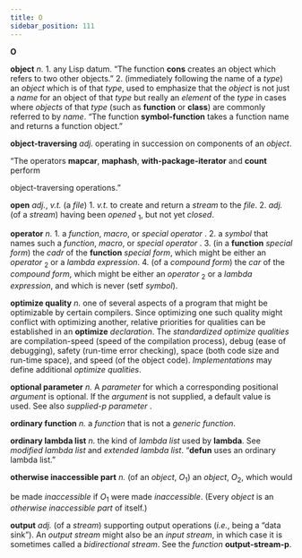 ```yaml
---
title: O
sidebar_position: 111
---
```


**O** 



**object** *n.* 1. any Lisp datum. “The function **cons** creates an object which refers to two other objects.” 2. (immediately following the name of a *type*) an *object* which is of that *type*, used to emphasize that the *object* is not just a *name* for an object of that *type* but really an *element* of the *type* in cases where *objects* of that *type* (such as **function** or **class**) are commonly referred to by *name*. “The function **symbol-function** takes a function name and returns a function object.” 



**object-traversing** *adj.* operating in succession on components of an *object*. 



“The operators **mapcar**, **maphash**, **with-package-iterator** and **count** perform 



object-traversing operations.” 



**open** *adj.*, *v.t.* (a *file*) 1. *v.t.* to create and return a *stream* to the *file*. 2. *adj.* (of a *stream*) having been *opened* <sub>1</sub>, but not yet *closed*. 



**operator** *n.* 1. a *function*, *macro*, or *special operator* . 2. a *symbol* that names such a *function*, *macro*, or *special operator* . 3. (in a **function** *special form*) the *cadr* of the **function** *special form*, which might be either an *operator* <sub>2</sub> or a *lambda expression*. 4. (of a *compound form*) the *car* of the *compound form*, which might be either an *operator* <sub>2</sub> or a *lambda expression*, and which is never (setf *symbol*). 



**optimize quality** *n.* one of several aspects of a program that might be optimizable by certain compilers. Since optimizing one such quality might conflict with optimizing another, relative priorities for qualities can be established in an **optimize** *declaration*. The *standardized optimize qualities* are compilation-speed (speed of the compilation process), debug (ease of debugging), safety (run-time error checking), space (both code size and run-time space), and speed (of the object code). *Implementations* may define additional *optimize qualities*. 



**optional parameter** *n.* A *parameter* for which a corresponding positional *argument* is optional. If the *argument* is not supplied, a default value is used. See also *supplied-p parameter* . 



**ordinary function** *n.* a *function* that is not a *generic function*. 



**ordinary lambda list** *n.* the kind of *lambda list* used by **lambda**. See *modified lambda list* and *extended lambda list*. “**defun** uses an ordinary lambda list.” 







 



 



**otherwise inaccessible part** *n.* (of an *object*, *O*<sub>1</sub>) an *object*, *O*<sub>2</sub>, which would 



be made *inaccessible* if *O*<sub>1</sub> were made *inaccessible*. (Every *object* is an *otherwise inaccessible part* of itself.) 



**output** *adj.* (of a *stream*) supporting output operations (*i.e.*, being a “data sink”). An *output stream* might also be an *input stream*, in which case it is sometimes called a *bidirectional stream*. See the *function* **output-stream-p**. 



